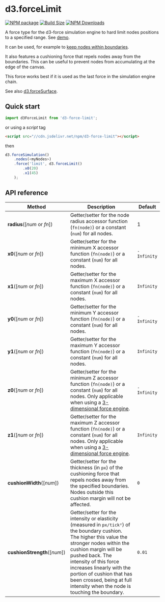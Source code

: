 d3.forceLimit
==============

[![NPM package][npm-img]][npm-url]
[![Build Size][build-size-img]][build-size-url]
[![NPM Downloads][npm-downloads-img]][npm-downloads-url]

A force type for the d3-force simulation engine to hard limit nodes positions to a specified range.
See [demo](https://observablehq.com/@vasturiano/d3-force-limit).

It can be used, for example to [keep nodes within boundaries](https://vasturiano.github.io/d3-force-pod/example/basic/).

It also features a cushioning force that repels nodes away from the boundaries. This can be useful to prevent nodes from accumulating at the edge of the canvas.

This force works best if it is used as the last force in the simulation engine chain.

See also [d3.forceSurface](https://github.com/vasturiano/d3-force-surface).

## Quick start

```js
import d3ForceLimit from 'd3-force-limit';
```
or using a *script* tag
```html
<script src="//cdn.jsdelivr.net/npm/d3-force-limit"></script>
```
then
```js
d3.forceSimulation()
    .nodes(<myNodes>)
    .force('limit', d3.forceLimit()
        .x0(20)
        .x1(45)
    );
```

## API reference

| Method | Description | Default |
| ------------------ | -------------------------------------------------------------------------------------------------------------------------- | ------------- |
| <b>radius</b>([<i>num</i> or <i>fn</i>]) | Getter/setter for the node radius accessor function (`fn(node)`) or a constant (`num`) for all nodes. | 1 |
| <b>x0</b>([<i>num</i> or <i>fn</i>]) | Getter/setter for the minimum X accessor function (`fn(node)`) or a constant (`num`) for all nodes. | `-Infinity` |
| <b>x1</b>([<i>num</i> or <i>fn</i>]) | Getter/setter for the maximum X accessor function (`fn(node)`) or a constant (`num`) for all nodes. | `Infinity` |
| <b>y0</b>([<i>num</i> or <i>fn</i>]) | Getter/setter for the minimum Y accessor function (`fn(node)`) or a constant (`num`) for all nodes. | `-Infinity` |
| <b>y1</b>([<i>num</i> or <i>fn</i>]) | Getter/setter for the maximum Y accessor function (`fn(node)`) or a constant (`num`) for all nodes. | `Infinity` |
| <b>z0</b>([<i>num</i> or <i>fn</i>]) | Getter/setter for the minimum Z accessor function (`fn(node)`) or a constant (`num`) for all nodes. Only applicable when using a [3-dimensional force engine](https://github.com/vasturiano/d3-force-3d). | `-Infinity` |
| <b>z1</b>([<i>num</i> or <i>fn</i>]) | Getter/setter for the maximum Z accessor function (`fn(node)`) or a constant (`num`) for all nodes. Only applicable when using a [3-dimensional force engine](https://github.com/vasturiano/d3-force-3d).| `Infinity` |
| <b>cushionWidth</b>([<i>num</i>]) | Getter/setter for the thickness (in `px`) of the cushioning force that repels nodes away from the specified boundaries. Nodes outside this cushion margin will not be affected. | `0` |
| <b>cushionStrength</b>([<i>num</i>]) | Getter/setter for the intensity or elasticity (measured in `px/tick²`) of the boundary cushion. The higher this value the stronger nodes within the cushion margin will be pushed back. The intensity of this force increases linearly with the portion of cushion that has been crossed, being at full intensity when the node is touching the boundary. | `0.01` |



[npm-img]: https://img.shields.io/npm/v/d3-force-limit
[npm-url]: https://npmjs.org/package/d3-force-limit
[build-size-img]: https://img.shields.io/bundlephobia/minzip/d3-force-limit
[build-size-url]: https://bundlephobia.com/result?p=d3-force-limit
[npm-downloads-img]: https://img.shields.io/npm/dt/d3-force-limit
[npm-downloads-url]: https://www.npmtrends.com/d3-force-limit
